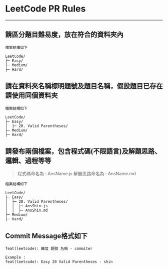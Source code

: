 # LeetCode PR Rules

---

## 請區分題目難易度，放在符合的資料夾內

```
檔案結構如下

LeetCode/
├─ Easy/
├─ Medium/
├─ Hard/
```

## 請在資料夾名稱標明題號及題目名稱，假設題目已存在請使用同個資料夾

```
檔案結構如下

LeetCode/
├─ Easy/
│  ├─ 20. Valid Parentheses/
├─ Medium/
├─ Hard/
```

## 請發布兩個檔案，包含程式碼(不限語言)及解題思路、邏輯、過程等等

> 程式碼命名為 : AnsName.js
> 解題思路命名為 : AnsName.md

```
檔案結構如下

LeetCode/
├─ Easy/
│  ├─ 20. Valid Parentheses/
│  │  ├─ AnsShin.js
│  │  ├─ AnsShin.md
├─ Medium/
├─ Hard/
```

## Commit Message格式如下

```
feat(leetcode): 難度 題號 名稱 - commiter

Example : 
feat(leetcode): Easy 20 Valid Parentheses - shin
```
